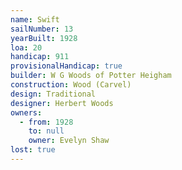 ```yaml
---
name: Swift
sailNumber: 13
yearBuilt: 1928
loa: 20
handicap: 911
provisionalHandicap: true
builder: W G Woods of Potter Heigham
construction: Wood (Carvel)
design: Traditional
designer: Herbert Woods
owners:
  - from: 1928
    to: null
    owner: Evelyn Shaw
lost: true
---
```

